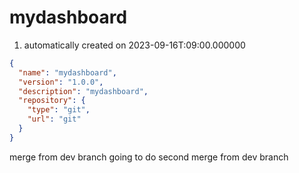 # mydashboard

1. automatically created on 2023-09-16T:09:00.000000

```json
{
  "name": "mydashboard",
  "version": "1.0.0",
  "description": "mydashboard",
  "repository": {
    "type": "git",
    "url": "git"
  }
}
```
merge from dev branch
going to do second merge from dev branch
